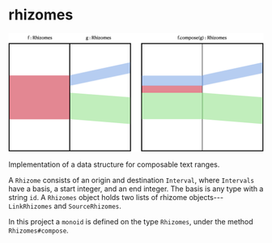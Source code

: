# rhizomes

![diagram](diagram.png)

Implementation of a data structure for composable text ranges.

A `Rhizome` consists of an origin and destination `Interval`, where `Intervals`
have a basis, a start integer, and an end integer. The basis is any type with
a string `id`. A `Rhizomes` object holds two lists of rhizome objects---`LinkRhizomes` and `SourceRhizomes`.

In this project a `monoid` is defined on the type `Rhizomes`, under the method
`Rhizomes#compose`.
